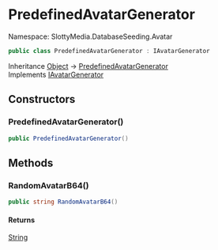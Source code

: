 # PredefinedAvatarGenerator

Namespace: SlottyMedia.DatabaseSeeding.Avatar

```csharp
public class PredefinedAvatarGenerator : IAvatarGenerator
```

Inheritance [Object](https://docs.microsoft.com/en-us/dotnet/api/system.object) → [PredefinedAvatarGenerator](./slottymedia.databaseseeding.avatar.predefinedavatargenerator.md)<br>
Implements [IAvatarGenerator](./slottymedia.databaseseeding.avatar.iavatargenerator.md)

## Constructors

### **PredefinedAvatarGenerator()**

```csharp
public PredefinedAvatarGenerator()
```

## Methods

### **RandomAvatarB64()**

```csharp
public string RandomAvatarB64()
```

#### Returns

[String](https://docs.microsoft.com/en-us/dotnet/api/system.string)<br>
